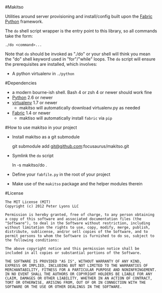 #Makitso

Utilities around server provisioning and install/config built upon the [Fabric](http://fabfile.org) [Python](http://python.org) framework.

The `do` shell script wrapper is the entry point to this library, so all commands take the form:

    ./do <command>...

Note that `do` should be invoked as "./do" or your shell will think you mean the "do" shell keyword used in "for"/"while" loops. The `do` script will ensure the prerequisites are installed, which involves:

* A python virtualenv in `./python`


#Dependencies

* a modern bourne-ish shell. Bash 4 or zsh 4 or newer should work fine
* [Python](http://python.org) 2.6 or newer
* [virtualenv](http://pypi.python.org/pypi/virtualenv/) 1.7 or newer
    * makitso will automatically download virtualenv.py as needed
* [Fabric](http://fabfile.org) 1.4 or newer
    * maktiso will automatically install `fabric` via `pip`

#How to use makitso in your project

* Install makitso as a git submodule

    git submodule add git@github.com:focusaurus/makitso.git

* Symlink the `do` script

    ln -s makitso/do .

* Define your `fabfile.py` in the root of your project
* Make use of the `makitso` package and the helper modules therein

#License

```
The MIT License (MIT)
Copyright (c) 2012 Peter Lyons LLC

Permission is hereby granted, free of charge, to any person obtaining a copy of this software and associated documentation files (the "Software"), to deal in the Software without restriction, including without limitation the rights to use, copy, modify, merge, publish, distribute, sublicense, and/or sell copies of the Software, and to permit persons to whom the Software is furnished to do so, subject to the following conditions:

The above copyright notice and this permission notice shall be included in all copies or substantial portions of the Software.

THE SOFTWARE IS PROVIDED "AS IS", WITHOUT WARRANTY OF ANY KIND, EXPRESS OR IMPLIED, INCLUDING BUT NOT LIMITED TO THE WARRANTIES OF MERCHANTABILITY, FITNESS FOR A PARTICULAR PURPOSE AND NONINFRINGEMENT. IN NO EVENT SHALL THE AUTHORS OR COPYRIGHT HOLDERS BE LIABLE FOR ANY CLAIM, DAMAGES OR OTHER LIABILITY, WHETHER IN AN ACTION OF CONTRACT, TORT OR OTHERWISE, ARISING FROM, OUT OF OR IN CONNECTION WITH THE SOFTWARE OR THE USE OR OTHER DEALINGS IN THE SOFTWARE.
```

